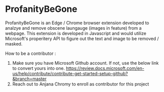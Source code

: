 # ProfanityBeGone

ProfanityBeGone is an Edge / Chrome browser extension developed to analzye and remove obscene laungauge (images in feature) from a webpage. This extension is developed in Javascript and would utilize Microsoft's properitery API to figure out the text and image to be removed / masked.

How to be a contributor :
1. Make sure you have Microsoft Github account. If not, use the below link to convert yours into one. https://review.docs.microsoft.com/en-us/help/contribute/contribute-get-started-setup-github?&branch=master
2. Reach out to Anjana Chromy to enroll as contributor for this project

